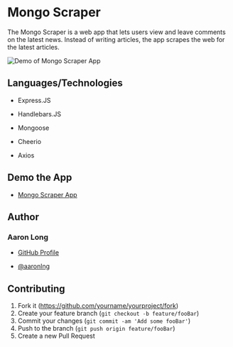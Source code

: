 # Mongo Scraper

The Mongo Scraper is a web app that lets users view and leave comments on the latest news. Instead of writing articles, the app scrapes the web for the latest articles. 

![Demo of Mongo Scraper App](demo.gif)

## Languages/Technologies

- Express.JS

- Handlebars.JS

- Mongoose

- Cheerio

- Axios

## Demo the App

- [Mongo Scraper App](https://aaron-google-books-search.herokuapp.com/)

## Author

### Aaron Long

- [GitHub Profile](https://github.com/aaronlng/)

- [@aaronlng](https://twitter.com/aaronlng)

## Contributing

1. Fork it (<https://github.com/yourname/yourproject/fork>)
2. Create your feature branch (`git checkout -b feature/fooBar`)
3. Commit your changes (`git commit -am 'Add some fooBar'`)
4. Push to the branch (`git push origin feature/fooBar`)
5. Create a new Pull Request
